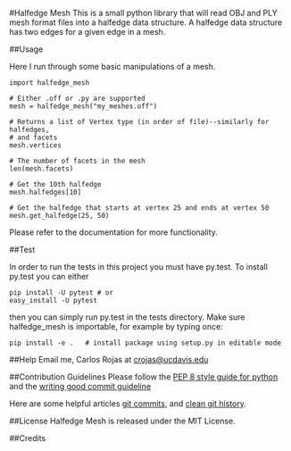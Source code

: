 #Halfedge Mesh
This is a small python library that will read OBJ and PLY mesh format files into
a halfedge data structure. A halfedge data structure has two edges for a given
edge in a mesh.

##Usage

Here I run through some basic manipulations of a mesh.

    import halfedge_mesh
    
    # Either .off or .py are supported
    mesh = halfedge_mesh("my_meshes.off")
    
    # Returns a list of Vertex type (in order of file)--similarly for halfedges,
    # and facets
    mesh.vertices
    
    # The number of facets in the mesh
    len(mesh.facets)
    
    # Get the 10th halfedge
    mesh.halfedges[10]
    
    # Get the halfedge that starts at vertex 25 and ends at vertex 50
    mesh.get_halfedge(25, 50)
    
    
Please refer to the documentation for more functionality.

##Test

In order to run the tests in this project you must have py.test. To install
py.test you can either 

    pip install -U pytest # or
    easy_install -U pytest
    
then you can simply run py.test in the tests directory. Make sure halfedge_mesh 
is importable, for example by typing once:

    pip install -e .   # install package using setup.py in editable mode

##Help
Email me, Carlos Rojas at <crojas@ucdavis.edu>

##Contribution Guidelines
Please follow the [PEP 8 style guide for python](http://legacy.python.org/dev/peps/pep-0008/)
and the [writing good commit guideline](https://github.com/erlang/otp/wiki/Writing-good-commit-messages)

Here are some helpful articles [git commits](http://ablogaboutcode.com/2011/03/23/proper-git-commit-messages-and-an-elegant-git-history/),
and [clean git history](https://www.reviewboard.org/docs/codebase/dev/git/clean-commits/).

##License
Halfedge Mesh is released under the MIT License.

##Credits